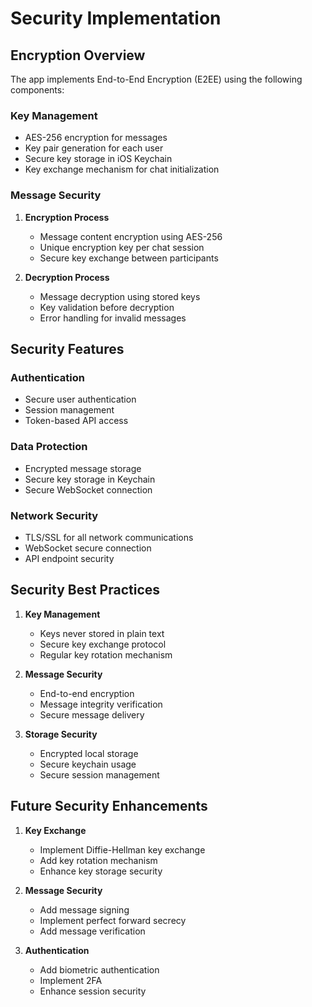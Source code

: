 # Security Implementation

## Encryption Overview

The app implements End-to-End Encryption (E2EE) using the following components:

### Key Management
- AES-256 encryption for messages
- Key pair generation for each user
- Secure key storage in iOS Keychain
- Key exchange mechanism for chat initialization

### Message Security
1. **Encryption Process**
   - Message content encryption using AES-256
   - Unique encryption key per chat session
   - Secure key exchange between participants

2. **Decryption Process**
   - Message decryption using stored keys
   - Key validation before decryption
   - Error handling for invalid messages

## Security Features

### Authentication
- Secure user authentication
- Session management
- Token-based API access

### Data Protection
- Encrypted message storage
- Secure key storage in Keychain
- Secure WebSocket connection

### Network Security
- TLS/SSL for all network communications
- WebSocket secure connection
- API endpoint security

## Security Best Practices

1. **Key Management**
   - Keys never stored in plain text
   - Secure key exchange protocol
   - Regular key rotation mechanism

2. **Message Security**
   - End-to-end encryption
   - Message integrity verification
   - Secure message delivery

3. **Storage Security**
   - Encrypted local storage
   - Secure keychain usage
   - Secure session management

## Future Security Enhancements

1. **Key Exchange**
   - Implement Diffie-Hellman key exchange
   - Add key rotation mechanism
   - Enhance key storage security

2. **Message Security**
   - Add message signing
   - Implement perfect forward secrecy
   - Add message verification

3. **Authentication**
   - Add biometric authentication
   - Implement 2FA
   - Enhance session security 